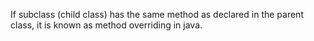 If subclass (child class) has the same method as declared in the parent class, it is known as method overriding in java.
